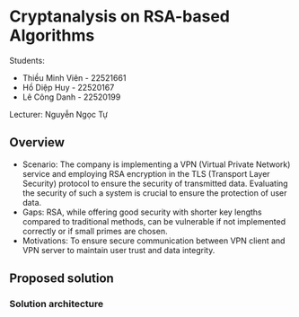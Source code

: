 # Cryptanalysis on RSA-based Algorithms

Students: 
- Thiều Minh Viên - 22521661
- Hồ Diệp Huy - 22520167
- Lê Công Danh - 22520199

Lecturer: Nguyễn Ngọc Tự

## Overview
- Scenario:
The company is implementing a VPN (Virtual Private Network) service and employing RSA encryption in the TLS (Transport Layer Security) protocol to ensure the security of transmitted data. Evaluating the security of such a system is crucial to ensure the protection of user data.
- Gaps:
RSA, while offering good security with shorter key lengths compared to traditional methods, can be vulnerable if not implemented correctly or if small primes are chosen.
- Motivations:
 To ensure secure communication between VPN client and VPN server to maintain user trust and data integrity.
## Proposed solution
### Solution architecture
